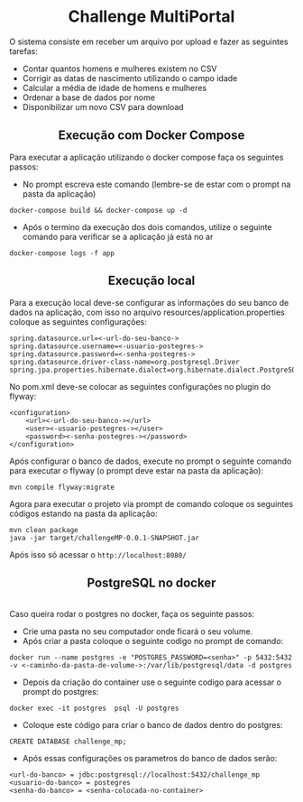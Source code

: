 <h1 align="center">Challenge MultiPortal</h1>

O sistema consiste em receber um arquivo por upload e fazer as seguintes tarefas:
- Contar quantos homens e mulheres existem no CSV
- Corrigir as datas de nascimento utilizando o campo idade
- Calcular a média de idade de homens e mulheres
- Ordenar a base de dados por nome
- Disponibilizar um novo CSV para download

<h2 align="center">Execução com Docker Compose</h2>

Para executar a aplicação utilizando o docker compose faça os seguintes passos:
- No prompt escreva este comando (lembre-se de estar com o prompt na pasta da aplicação)
```
docker-compose build && docker-compose up -d
```
- Após o termino da execução dos dois comandos, utilize o seguinte comando para verificar se a aplicação já está no ar
```
docker-compose logs -f app
```

<h2 align="center">Execução local</h2>

Para a execução local deve-se configurar as informações do seu banco de dados na aplicação, com isso no arquivo resources/application.properties coloque as seguintes configurações:
```
spring.datasource.url=<-url-do-seu-banco->
spring.datasource.username=<-usuario-postegres->
spring.datasource.password=<-senha-postegres->
spring.datasource.driver-class-name=org.postgresql.Driver
spring.jpa.properties.hibernate.dialect=org.hibernate.dialect.PostgreSQL94Dialect
```

No pom.xml deve-se colocar as seguintes configurações no plugin do flyway:
```
<configuration>
    <url><-url-do-seu-banco-></url>
    <user><-usuario-postegres-></user>
    <password><-senha-postegres-></password>
</configuration>
```

Após configurar o banco de dados, execute no prompt o seguinte comando para executar o flyway (o prompt deve estar na pasta da aplicação):
```
mvn compile flyway:migrate
```
Agora para executar o projeto via prompt de comando coloque os seguintes códigos estando na pasta da aplicação:
```
mvn clean package
java -jar target/challengeMP-0.0.1-SNAPSHOT.jar
```
Após isso só acessar o ```http://localhost:8080/```

<h2 align="center">PostgreSQL no docker</h2>
<br>
Caso queira rodar o postgres no docker, faça os seguinte passos:

- Crie uma pasta no seu computador onde ficará o seu volume. <br>
- Após criar a pasta coloque o seguinte codigo no prompt de comando:
```
docker run --name postgres -e "POSTGRES_PASSWORD=<senha>" -p 5432:5432 -v <-caminho-da-pasta-de-volume->:/var/lib/postgresql/data -d postgres
```
- Depois da criação do container use o seguinte codigo para acessar o prompt do postgres:
```
docker exec -it postgres  psql -U postgres
```
- Coloque este código para criar o banco de dados dentro do postgres:
```
CREATE DATABASE challenge_mp;
```
- Após essas configurações os parametros do banco de dados serão:
```
<url-do-banco> = jdbc:postgresql://localhost:5432/challenge_mp
<usuario-do-banco> = postegres
<senha-do-banco> = <senha-colocada-no-container>
```